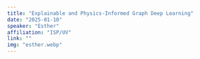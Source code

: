 ```yaml
---
title: "Explainable and Physics-Informed Graph Deep Learning"
date: "2025-01-10"
speaker: "Esther"
affiliation: "ISP/UV"
link: ""
img: "esther.webp"
---
```

